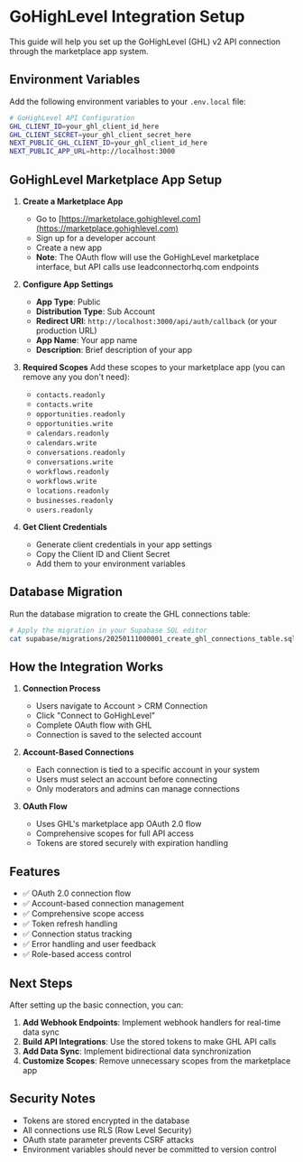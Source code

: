 # GoHighLevel Integration Setup

This guide will help you set up the GoHighLevel (GHL) v2 API connection through the marketplace app system.

## Environment Variables

Add the following environment variables to your `.env.local` file:

```bash
# GoHighLevel API Configuration
GHL_CLIENT_ID=your_ghl_client_id_here
GHL_CLIENT_SECRET=your_ghl_client_secret_here
NEXT_PUBLIC_GHL_CLIENT_ID=your_ghl_client_id_here
NEXT_PUBLIC_APP_URL=http://localhost:3000
```

## GoHighLevel Marketplace App Setup

1. **Create a Marketplace App**
   - Go to [https://marketplace.gohighlevel.com](https://marketplace.gohighlevel.com)
   - Sign up for a developer account  
   - Create a new app
   - **Note**: The OAuth flow will use the GoHighLevel marketplace interface, but API calls use leadconnectorhq.com endpoints

2. **Configure App Settings**
   - **App Type**: Public
   - **Distribution Type**: Sub Account
   - **Redirect URI**: `http://localhost:3000/api/auth/callback` (or your production URL)
   - **App Name**: Your app name
   - **Description**: Brief description of your app

3. **Required Scopes**
   Add these scopes to your marketplace app (you can remove any you don't need):
   - `contacts.readonly`
   - `contacts.write`
   - `opportunities.readonly`
   - `opportunities.write`
   - `calendars.readonly`
   - `calendars.write`
   - `conversations.readonly`
   - `conversations.write`
   - `workflows.readonly`
   - `workflows.write`
   - `locations.readonly`
   - `businesses.readonly`
   - `users.readonly`

4. **Get Client Credentials**
   - Generate client credentials in your app settings
   - Copy the Client ID and Client Secret
   - Add them to your environment variables

## Database Migration

Run the database migration to create the GHL connections table:

```bash
# Apply the migration in your Supabase SQL editor
cat supabase/migrations/20250111000001_create_ghl_connections_table.sql
```

## How the Integration Works

1. **Connection Process**
   - Users navigate to Account > CRM Connection
   - Click "Connect to GoHighLevel"
   - Complete OAuth flow with GHL
   - Connection is saved to the selected account

2. **Account-Based Connections**
   - Each connection is tied to a specific account in your system
   - Users must select an account before connecting
   - Only moderators and admins can manage connections

3. **OAuth Flow**
   - Uses GHL's marketplace app OAuth 2.0 flow
   - Comprehensive scopes for full API access
   - Tokens are stored securely with expiration handling

## Features

- ✅ OAuth 2.0 connection flow
- ✅ Account-based connection management
- ✅ Comprehensive scope access
- ✅ Token refresh handling
- ✅ Connection status tracking
- ✅ Error handling and user feedback
- ✅ Role-based access control

## Next Steps

After setting up the basic connection, you can:

1. **Add Webhook Endpoints**: Implement webhook handlers for real-time data sync
2. **Build API Integrations**: Use the stored tokens to make GHL API calls
3. **Add Data Sync**: Implement bidirectional data synchronization
4. **Customize Scopes**: Remove unnecessary scopes from the marketplace app

## Security Notes

- Tokens are stored encrypted in the database
- All connections use RLS (Row Level Security)
- OAuth state parameter prevents CSRF attacks
- Environment variables should never be committed to version control 
